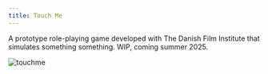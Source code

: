 ```yaml
---
title: Touch Me
---
```

A prototype role-playing game developed with The Danish Film Institute that simulates something something. WIP, coming summer 2025.

<img src="/assets/touchme.png" alt="touchme">
